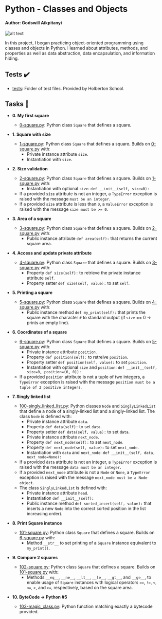 # Python - Classes and Objects

#### Author: Godswill Aikpitanyi

![alt text](https://s3.amazonaws.com/intranet-projects-files/holbertonschool-higher-level_programming+/247/oop-meme.jpg)

In this project, I began practicing object-oriented programming using classes and objects in Python. I learned about attributes, methods, and properties as well as data abstraction, data encapsulation, and information hiding.

## Tests :heavy_check_mark:

- [tests](./tests): Folder of test files. Provided by Holberton School.

## Tasks :page_with_curl:

- **0. My first square**

  - [0-square.py](./0-square.py): Python class `Square` that defines a square.

- **1. Square with size**

  - [1-square.py](./1-square.py): Python class `Square` that defines a square. Builds on [0-square.py](./0-square.py) with:
    - Private instance attribute `size`.
    - Instantiation with `size`.

- **2. Size validation**

  - [2-square.py](./2-square.py): Python class `Square` that defines a square. Builds on [1-square.py](./1-square.py) with:
    - Instantiation with optional `size`: `def __init__(self, size=0):`
  - If a provided `size` attribute is not an integer, a `TypeError` exception is raised with the message `must be an integer`.
  - If a provided `size` attribute is less than `0`, a `ValueError` exception is raised with the message `size must be >= 0`.

- **3. Area of a square**

  - [3-square.py](./3-square.py): Python class `Square` that defines a square. Builds on [2-square.py](./2-square.py) with:
    - Public instance attribute `def area(self):` that returns the current square area.

- **4. Access and update private attribute**

  - [4-square.py](./4-square.py): Python class `Square` that defines a square. Builds on [3-square.py](./3-square.py) with:
    - Property `def size(self):` to retrieve the private instance attribute `self`.
    - Property setter `def size(self, value):` to set `self`.

- **5. Printing a square**

  - [5-square.py](./5-square.py): Python class `Square` that defines a square. Builds on [4-square.py](./4-square.py) with:
    - Public instance method `def my_print(self):` that prints the square with the character `#` to standard output (if `size` == 0 -> prints an empty line).

- **6. Coordinates of a square**

  - [6-square.py](./6-square.py): Python class `Square` that defines a square. Builds on [5-square.py](./5-square.py) with:
    - Private instance attribute `position`.
    - Property `def position(self):` to retreive `position`.
    - Property setter `def position(self, value):` to set `position`.
    - Instantiation with optional `size` and `position`: `def __init__(self, size=0, position=(0, 0)):`
  - If a provided `position` attribute is not a tuple of two integers, a `TypeError` exception is raised with the message `position must be a tuple of 2 positive integers`.

- **7. Singly linked list**

  - [100-singly_linked_list.py](./100-singly_linked_list.py): Python classes `Node` and `SinglyLinkedList` that define a node of a singly-linked list and a singly-linked list. The class `Node` is defined with:
    - Private instance attribute `data`.
    - Property `def data(self):` to set `data`.
    - Property setter `def data(self, value):` to set `data`.
    - Private instance attribute `next_node`.
    - Property `def next_node(self):` to set `next_node`.
    - Property `def next_node(self, value):` to set `next_node`.
    - Instantiation with `data` and `next_node`: `def __init__(self, data, next_node=None):`
  - If a provided `data` attribute is not an integer, a `TypeError` exception is raised with the message `data must be an integer`.
  - If a provided `next_node` attribute is not a `Node` or `None`, a `TypeError` exception is raised with the message `next_node must be a Node object`.
  - The class `SinglyLinkedList` is defined with:
    - Private instance attribute `head`.
    - Instantiation `def __init__(self):`
    - Public instance method `def sorted_insert(self, value):` that inserts a new `Node` into the correct sorted position in the list increasing order).

- **8. Print Square instance**

  - [101-square.py](./101-square.py): Python class `Square` that defines a square. Builds on [6-square.py](./6-square.py) with:
    - Method `__str__` to set printing of a `Square` instance equivalent to `my_print()`.

- **9. Compare 2 squares**

  - [102-square.py](./102-square.py): Python class `Square` that defines a square. Builds on [101-square.py](./101-square.py) with:
    - Methods `__eq__`, `__ne__`, `__lt__`, `__le__`, `__gt__`, and `__ge__`, to enable usage of `Square` instances with logical operators `==`, `!=`, `<`, `<=`, `>`, and `>=`, respectively, based on the square area.

- **10. ByteCode -> Python #5**
  - [103-magic_class.py](./103-magic_class.py): Python function matching exactly a bytecode provided.
